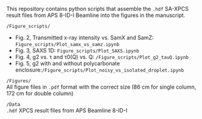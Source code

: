 
This repository contains python scripts that assemble the `.hdf` SA-XPCS result files from APS 8-ID-I Beamline into the figures in the manuscript.

`/Figure_scripts/` 

- Fig. 2, Transmitted x-ray intensity vs. SamX and SamZ: `Figure_scripts/Plot_samx_vs_samz.ipynb`
- Fig. 3, SAXS 1D: `Figure_scripts/Plot_SAXS.ipynb`
- Fig. 4, g2 vs. τ and τ0(Q) vs. Q: `/Figure_scripts/Plot_g2_tauQ.ipynb`
- Fig. 5, g2 with and without polycarbonate enclosure:`/Figure_scripts/Plot_noisy_vs_isolated_droplet.ipynb`

`/Figures/`  
All figure files in `.pdf` format with the correct size (86 cm for single column, 172 cm for double column)

`/Data`   
`.hdf` XPCS result files from APS Beamline 8-ID-I